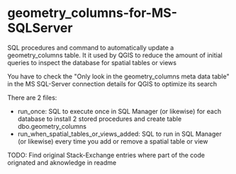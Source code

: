 # geometry_columns-for-MS-SQLServer

SQL procedures and command to automatically update a geometry_columns table. It it used by QGIS to reduce the amount of initial queries to inspect the database for spatial tables or views

You have to check the "Only look in the geometry_columns meta data table" in the MS SQL-Server connection details for QGIS to optimize its search 

There are 2 files:
- run_once: SQL to execute once in SQL Manager (or likewise) for each database to install 2 stored procedures and create table dbo.geometry_columns
- run_when_spatial_tables_or_views_added: SQL to run in SQL Manager (or likewise) every time you add or remove a spatial table or view

TODO: Find original Stack-Exchange entries where part of the code orignated and aknowledge in readme 
